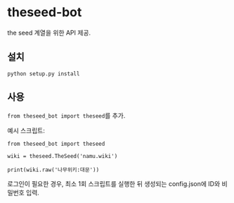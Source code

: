 # theseed-bot

the seed 계열을 위한 API 제공.

## 설치
`python setup.py install`

## 사용
`from theseed_bot import theseed`를 추가.

예시 스크립트:

    from theseed_bot import theseed
    
    wiki = theseed.TheSeed('namu.wiki')
    
    print(wiki.raw('나무위키:대문'))

로그인이 필요한 경우, 최소 1회 스크립트를 실행한 뒤 생성되는 config.json에 ID와 비밀번호 입력.